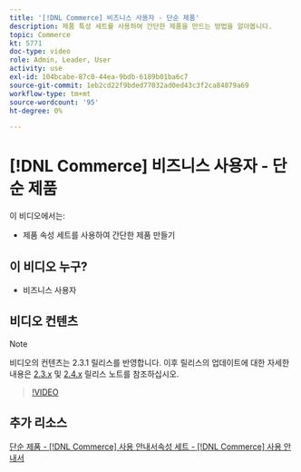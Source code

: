 ```yaml
---
title: '[!DNL Commerce] 비즈니스 사용자 - 단순 제품'
description: 제품 특성 세트를 사용하여 간단한 제품을 만드는 방법을 알아봅니다.
topic: Commerce
kt: 5771
doc-type: video
role: Admin, Leader, User
activity: use
exl-id: 104bcabe-87c0-44ea-9bdb-6189b01ba6c7
source-git-commit: 1eb2cd22f9bded77032ad0ed43c3f2ca84879a69
workflow-type: tm+mt
source-wordcount: '95'
ht-degree: 0%

---
```


# [!DNL Commerce] 비즈니스 사용자 - 단순 제품

이 비디오에서는:

- 제품 속성 세트를 사용하여 간단한 제품 만들기

## 이 비디오 누구?

- 비즈니스 사용자

## 비디오 컨텐츠

>[!NOTE]
>
>비디오의 컨텐츠는 2.3.1 릴리스를 반영합니다. 이후 릴리스의 업데이트에 대한 자세한 내용은 [ 2.3.x](https://devdocs.magento.com/guides/v2.3/release-notes/bk-release-notes.html) 및 [2.4.x](https://devdocs.magento.com/guides/v2.4/release-notes/bk-release-notes.html) 릴리스 노트를 참조하십시오.

>[!VIDEO](https://video.tv.adobe.com/v/35956?quality=12&learn=on)

## 추가 리소스

[단순 제품 -  [!DNL Commerce] 사용 ](https://docs.magento.com/user-guide/catalog/product-create-simple.html)
[안내서속성 세트 -  [!DNL Commerce] 사용 안내서](https://docs.magento.com/user-guide/stores/attribute-sets.html)
